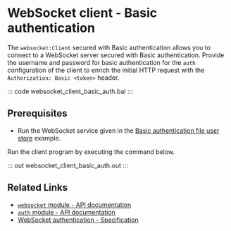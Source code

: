 # WebSocket client - Basic authentication

The `websocket:Client` secured with Basic authentication allows you to connect to a WebSocket server secured with Basic authentication. Provide the username and password for basic authentication for the `auth` configuration of the client to enrich the initial HTTP request with the `Authorization: Basic <token>` header.

::: code websocket_client_basic_auth.bal :::

## Prerequisites
- Run the WebSocket service given in the [Basic authentication file user store](/learn/by-example/websocket-service-basic-auth-file-user-store/) example.

Run the client program by executing the command below.

::: out websocket_client_basic_auth.out :::

## Related Links
- [`websocket` module - API documentation](https://lib.ballerina.io/ballerina/websocket/latest)
- [`auth` module - API documentation](https://lib.ballerina.io/ballerina/auth/latest/)
- [WebSocket authentication - Specification](/spec/websocket/#52-authentication-and-authorization)
